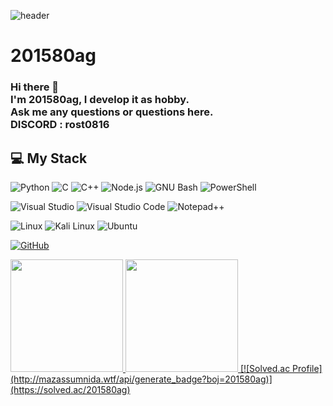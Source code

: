 
![header](https://capsule-render.vercel.app/api?type=waving&color=0:EEFF00,100:a82da8&height=300&section=header&text=WELCOME&fontSize=40)
<br/>
# 201580ag
### Hi there 👋 </br>I'm 201580ag, I develop it as hobby.</br>Ask me any questions or questions here.</br> DISCORD : rost0816

## 💻 My Stack
<img alt="Python" src ="https://img.shields.io/badge/Python-3776AB.svg?&style=for-the-badge&logo=Python&logoColor=white"/> <img alt="C" src ="https://img.shields.io/badge/C-8B9CC.svg?&style=for-the-badge&logo=C&logoColor=white"/> <img alt="C++" src ="https://img.shields.io/badge/C++-00599C.svg?&style=for-the-badge&logo=c++&logoColor=white"/> <img alt="Node.js" src ="https://img.shields.io/badge/Node.js-339933.svg?&style=for-the-badge&logo=Node.js&logoColor=black"/> <img alt="GNU Bash" src ="https://img.shields.io/badge/GNU Bash-4EAA25.svg?&style=for-the-badge&logo=GNU Bash&logoColor=black"/> <img alt="PowerShell" src ="https://img.shields.io/badge/PowerShell-5391FE.svg?&style=for-the-badge&logo=PowerShell&logoColor=black"/>  

<img alt="Visual Studio" src ="https://img.shields.io/badge/Visual Studio-5C2D91.svg?&style=for-the-badge&logo=Visual Studio&logoColor=white"/> <img alt="Visual Studio Code" src ="https://img.shields.io/badge/Visual Studio Code-007ACC.svg?&style=for-the-badge&logo=Visual Studio Code&logoColor=white"/> <img alt="Notepad++" src ="https://img.shields.io/badge/Notepad++-90E59A.svg?&style=for-the-badge&logo=Notepad++&logoColor=white"/> 

<img alt="Linux" src ="https://img.shields.io/badge/Linux-FCC624.svg?&style=for-the-badge&logo=Linux&logoColor=white"/> <img alt="Kali Linux" src ="https://img.shields.io/badge/Kali Linux-557C94.svg?&style=for-the-badge&logo=Kali Linux&logoColor=white"/> <img alt="Ubuntu" src ="https://img.shields.io/badge/Ubuntu-E95420.svg?&style=for-the-badge&logo=Ubuntu&logoColor=black"/>

<a href = "https://github.com/201580ag"><img alt="GitHub" src ="https://img.shields.io/badge/GitHub-181717.svg?&style=for-the-badge&logo=GitHub&logoColor=white"/> 

<img height="180em" src="https://github-readme-stats-henna-omega-51.vercel.app/api?username=201580ag&show_icons=true&theme=great-gatsby" />
<img height="180em" src="https://github-readme-stats-henna-omega-51.vercel.app/api/top-langs/?username=201580ag&layout=compact&hide=jupyter%20notebook&theme=great-gatsby" />
[![Solved.ac Profile](http://mazassumnida.wtf/api/generate_badge?boj=201580ag)](https://solved.ac/201580ag)
